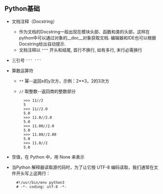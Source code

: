 ## Python基础
- 文档注释（Docstring）
	- 作为文档的Docstring一般出现在模块头部、函数和类的头部，这样在python中可以通过对象的__doc__对象获取文档. 编辑器和IDE也可以根据Docstring给出自动提示.
	- 文档注释以 `"""` 开头和结尾, 首行不换行, 如有多行, 末行必需换行
- 三引号 `''' '''`
- 算数运算符
	- `**` 幂--返回x的y次方，示例：2**3，2的3次方
	- `//` 取整数--返回商的整数部分
	
    		>>> 11//2
            5
            >>> 11//2.0
            5.0
            >>> 11.0//2.0
            5.0
            >>> 11.00//2.0
            5.0
            >>> 11.00//2.00
            5.0
            >>> 11.0//2
            5.0

- 空值，在 Python 中，用 None 来表示
- 当Python 解释器读取源代码时，为了让它按 UTF-8 编码读取，我们通常在文件开头写上这两行：

		#!/usr/bin/env python3
		# -*- coding: utf-8 -*-